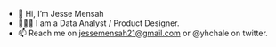 - 👋 Hi, I’m Jesse Mensah
- 👨🏿‍💻 I am a Data Analyst / Product Designer. 
- 📫 Reach me on jessemensah21@gmail.com or @yhchale on twitter. 

<!---
yhchale/yhchale is a ✨ special ✨ repository because its `README.md` (this file) appears on your GitHub profile.
You can click the Preview link to take a look at your changes.
--->
